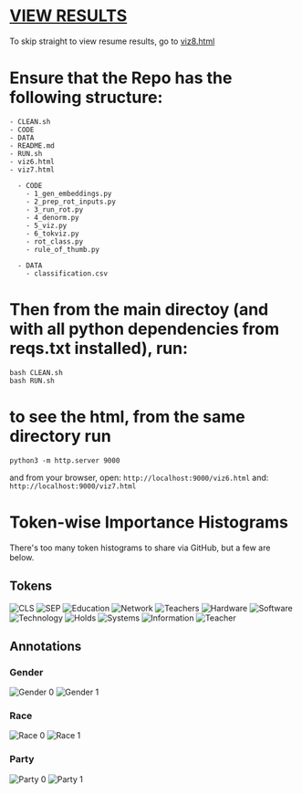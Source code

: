 # [VIEW RESULTS](./viz8.html)
To skip straight to view resume results, go to [viz8.html](./viz8.html)

# Ensure that the Repo has the following structure:
```
- CLEAN.sh
- CODE
- DATA
- README.md
- RUN.sh
- viz6.html
- viz7.html

  - CODE
    - 1_gen_embeddings.py
    - 2_prep_rot_inputs.py
    - 3_run_rot.py
    - 4_denorm.py
    - 5_viz.py
    - 6_tokviz.py
    - rot_class.py
    - rule_of_thumb.py

  - DATA
    - classification.csv
```



# Then from the main directoy (and with all python dependencies from reqs.txt installed), run:

```
bash CLEAN.sh
bash RUN.sh
```

# to see the html, from the same directory run

```
python3 -m http.server 9000
```

and from your browser, open: `http://localhost:9000/viz6.html`
and: `http://localhost:9000/viz7.html`

# Token-wise Importance Histograms

There's too many token histograms to share via GitHub, but a few are below.


## Tokens
![CLS](./DATA/distplots/[CLS].png)
![SEP](./DATA/distplots/[SEP].png)
![Education](./DATA/distplots/education.png)
![Network](./DATA/distplots/network.png)
![Teachers](./DATA/distplots/teachers.png)
![Hardware](./DATA/distplots/hardware.png)
![Software](./DATA/distplots/software.png)
![Technology](./DATA/distplots/technology.png)
![Holds](./DATA/distplots/holds.png)
![Systems](./DATA/distplots/systems.png)
![Information](./DATA/distplots/information.png)
![Teacher](./DATA/distplots/teacher.png)

## Annotations
### Gender
![Gender 0](./DATA/distplots/GENDER=0.png)
![Gender 1](./DATA/distplots/GENDER=1.png)

### Race
![Race 0](./DATA/distplots/RACE=0.png)
![Race 1](./DATA/distplots/RACE=1.png)

### Party
![Party 0](./DATA/distplots/PARTY=0.png)
![Party 1](./DATA/distplots/PARTY=1.png)

